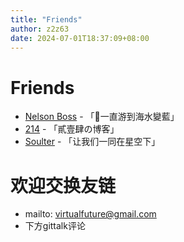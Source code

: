 ```yaml
---
title: "Friends"
author: z2z63
date: 2024-07-01T18:37:09+08:00
---
```

# Friends
- [Nelson Boss](https://blog.bosswnx.xyz/) - 「🌊一直游到海水變藍」
- [214](https://www.214polaris.top/) - 「貳壹肆の博客」
- [Soulter](https://blog.soulter.top/) - 「让我们一同在星空下」

# 欢迎交换友链
- mailto: [virtualfuture@gmail.com](mailto:virtualfuture@gmail.com?subject=友联交换)
- 下方gittalk评论